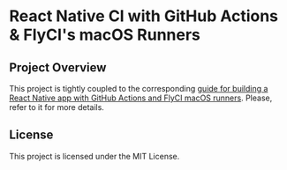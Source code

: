 # React Native CI with GitHub Actions & FlyCI's macOS Runners

## Project Overview

This project is tightly coupled to the corresponding [guide for building a React Native app with GitHub Actions and FlyCI macOS runners](https://flyci.net/docs/guides/react-native-guide). Please, refer to it for more details.

## License

This project is licensed under the MIT License.
